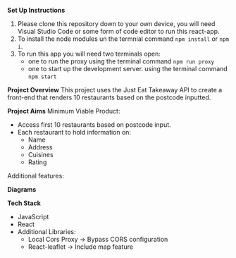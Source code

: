 **Set Up Instructions**
1. Please clone this repository down to your own device, you will need Visual Studio Code or some form of code editor to run this react-app.
2. To install the node modules un the termnial command `npm install` or `npm i`.
3. To run this app you will need two terminals open:
    - one to run the proxy using the terminal command `npm run proxy`
    - one to start up the development server. using the terminal command `npm start`

**Project Overview**
This project uses the Just Eat Takeaway API to create a front-end that renders 10 restaurants based on the postcode inputted.

**Project Aims**
Minimum Viable Product:
- Access first 10 restaurants based on postcode input.
- Each restaurant to hold information on:
    - Name
    - Address
    - Cuisines
    - Rating

Additional features:

**Diagrams**

**Tech Stack**
- JavaScript
- React 
- Additional Libraries:
    - Local Cors Proxy -> Bypass CORS configuration 
    - React-leaflet -> Include map feature